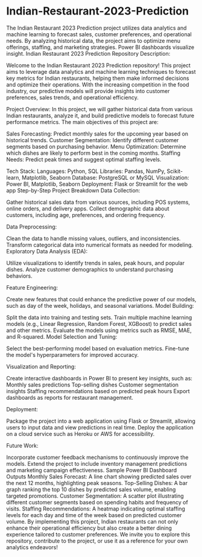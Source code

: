 # Indian-Restaurant-2023-Prediction
 The Indian Restaurant 2023 Prediction project utilizes data analytics and machine learning to forecast sales, customer preferences, and operational needs. By analyzing historical data, the project aims to optimize menu offerings, staffing, and marketing strategies. Power BI dashboards visualize insight.
Indian Restaurant 2023 Prediction Repository
Description:

Welcome to the Indian Restaurant 2023 Prediction repository! This project aims to leverage data analytics and machine learning techniques to forecast key metrics for Indian restaurants, helping them make informed decisions and optimize their operations. With the increasing competition in the food industry, our predictive models will provide insights into customer preferences, sales trends, and operational efficiency.

Project Overview:
In this project, we will gather historical data from various Indian restaurants, analyze it, and build predictive models to forecast future performance metrics. The main objectives of this project are:

Sales Forecasting: Predict monthly sales for the upcoming year based on historical trends.
Customer Segmentation: Identify different customer segments based on purchasing behavior.
Menu Optimization: Determine which dishes are likely to perform best in the coming months.
Staffing Needs: Predict peak times and suggest optimal staffing levels.

Tech Stack:
Languages: Python, SQL
Libraries: Pandas, NumPy, Scikit-learn, Matplotlib, Seaborn
Database: PostgreSQL or MySQL
Visualization: Power BI, Matplotlib, Seaborn
Deployment: Flask or Streamlit for the web app
Step-by-Step Project Breakdown
Data Collection:

Gather historical sales data from various sources, including POS systems, online orders, and delivery apps.
Collect demographic data about customers, including age, preferences, and ordering frequency.

Data Preprocessing:

Clean the data to handle missing values, outliers, and inconsistencies.
Transform categorical data into numerical formats as needed for modeling.
Exploratory Data Analysis (EDA):

Utilize visualizations to identify trends in sales, peak hours, and popular dishes.
Analyze customer demographics to understand purchasing behaviors.

Feature Engineering:

Create new features that could enhance the predictive power of our models, such as day of the week, holidays, and seasonal variations.
Model Building:

Split the data into training and testing sets.
Train multiple machine learning models (e.g., Linear Regression, Random Forest, XGBoost) to predict sales and other metrics.
Evaluate the models using metrics such as RMSE, MAE, and R-squared.
Model Selection and Tuning:

Select the best-performing model based on evaluation metrics.
Fine-tune the model's hyperparameters for improved accuracy.

Visualization and Reporting:

Create interactive dashboards in Power BI to present key insights, such as:
Monthly sales predictions
Top-selling dishes
Customer segmentation insights
Staffing recommendations based on predicted peak hours
Export dashboards as reports for restaurant management.

Deployment:

Package the project into a web application using Flask or Streamlit, allowing users to input data and view predictions in real time.
Deploy the application on a cloud service such as Heroku or AWS for accessibility.

Future Work:

Incorporate customer feedback mechanisms to continuously improve the models.
Extend the project to include inventory management predictions and marketing campaign effectiveness.
Sample Power BI Dashboard Outputs
Monthly Sales Forecast: A line chart showing predicted sales over the next 12 months, highlighting peak seasons.
Top-Selling Dishes: A bar graph ranking the top 10 dishes by predicted sales volume, enabling targeted promotions.
Customer Segmentation: A scatter plot illustrating different customer segments based on spending habits and frequency of visits.
Staffing Recommendations: A heatmap indicating optimal staffing levels for each day and time of the week based on predicted customer volume.
By implementing this project, Indian restaurants can not only enhance their operational efficiency but also create a better dining experience tailored to customer preferences. We invite you to explore this repository, contribute to the project, or use it as a reference for your own analytics endeavors!
